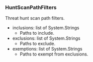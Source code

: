 ### HuntScanPathFilters
Threat hunt scan path filters.

- inclusions: list of System.Strings
  - Paths to include.
- exclusions: list of System.Strings
  - Paths to exclude.
- exemptions: list of System.Strings
  - Paths to exempt from exclusions.

